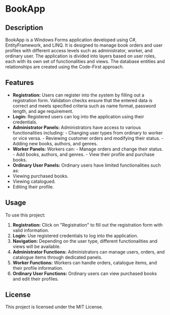 # BookApp
## Description
BookApp is a Windows Forms application developed using C#, EntityFramework, and LINQ. It is designed to manage book orders and user profiles with different access levels such as administrator, worker, and ordinary user. The application is divided into layers based on user roles, each with its own set of functionalities and views. The database entities and relationships are created using the Code-First approach.

## Features
- **Registration:** Users can register into the system by filling out a registration form. Validation checks ensure that the entered data is correct and meets specified criteria such as name format, password length, and age requirement.
- **Login:** Registered users can log into the application using their credentials.
- **Administrator Panels:** Administrators have access to various functionalities including:
        - Changing user types from ordinary to worker or vice versa.
        - Reviewing customer orders and modifying their status.
        - Adding new books, authors, and genres.
- **Worker Panels:** Workers can:
        - Manage orders and change their status.
        - Add books, authors, and genres.
        - View their profile and purchase books.
- **Ordinary User Panels:** Ordinary users have limited functionalities such as:
- Viewing purchased books.
- Viewing catalogued.
- Editing their profile.

## Usage
To use this project:

1. **Registration:** Click on "Registration" to fill out the registration form with valid information.
2. **Login:** Use registered credentials to log into the application.
3. **Navigation:** Depending on the user type, different functionalities and views will be available.
4. **Administrator Functions:** Administrators can manage users, orders, and catalogue items through dedicated panels.
5. **Worker Functions:** Workers can handle orders, catalogue items, and their profile information.
6. **Ordinary User Functions:** Ordinary users can view purchased books and edit their profiles.

## License
This project is licensed under the MIT License.
